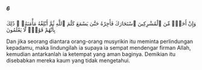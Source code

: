 ##### 6

<span class="ayah">وَإِنْ أَحَدٌۭ مِّنَ ٱلْمُشْرِكِينَ ٱسْتَجَارَكَ فَأَجِرْهُ حَتَّىٰ يَسْمَعَ كَلَٰمَ ٱللَّهِ ثُمَّ أَبْلِغْهُ مَأْمَنَهُۥ ۚ ذَٰلِكَ بِأَنَّهُمْ قَوْمٌۭ لَّا يَعْلَمُونَ</span>

<span class="ayah_translation">Dan jika seorang diantara orang-orang musyrikin itu meminta perlindungan kepadamu, maka lindungilah ia supaya ia sempat mendengar firman Allah, kemudian antarkanlah ia ketempat yang aman baginya. Demikian itu disebabkan mereka kaum yang tidak mengetahui.</span>
